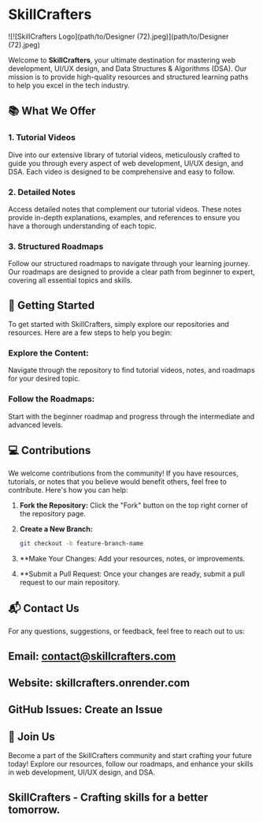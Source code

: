 # SkillCrafters

![![SkillCrafters Logo](path/to/Designer (72).jpeg)](path/to/Designer (72).jpeg)

Welcome to **SkillCrafters**, your ultimate destination for mastering web development, UI/UX design, and Data Structures & Algorithms (DSA). Our mission is to provide high-quality resources and structured learning paths to help you excel in the tech industry.

## 📚 What We Offer

### 1. **Tutorial Videos**
Dive into our extensive library of tutorial videos, meticulously crafted to guide you through every aspect of web development, UI/UX design, and DSA. Each video is designed to be comprehensive and easy to follow.

### 2. **Detailed Notes**
Access detailed notes that complement our tutorial videos. These notes provide in-depth explanations, examples, and references to ensure you have a thorough understanding of each topic.

### 3. **Structured Roadmaps**
Follow our structured roadmaps to navigate through your learning journey. Our roadmaps are designed to provide a clear path from beginner to expert, covering all essential topics and skills.

## 🚀 Getting Started

To get started with SkillCrafters, simply explore our repositories and resources. Here are a few steps to help you begin:

### Explore the Content:
Navigate through the repository to find tutorial videos, notes, and roadmaps for your desired topic.

### Follow the Roadmaps:
Start with the beginner roadmap and progress through the intermediate and advanced levels.

## 💻 Contributions

We welcome contributions from the community! If you have resources, tutorials, or notes that you believe would benefit others, feel free to contribute. Here's how you can help:

1. **Fork the Repository:**
   Click the "Fork" button on the top right corner of the repository page.

2. **Create a New Branch:**
   ```bash
   git checkout -b feature-branch-name
3. **Make Your Changes:
Add your resources, notes, or improvements.

4. **Submit a Pull Request:
Once your changes are ready, submit a pull request to our main repository.

##  📬 Contact Us
For any questions, suggestions, or feedback, feel free to reach out to us:

## Email: contact@skillcrafters.com
## Website: skillcrafters.onrender.com
## GitHub Issues: Create an Issue
## 🎉 Join Us
Become a part of the SkillCrafters community and start crafting your future today! Explore our resources, follow our roadmaps, and enhance your skills in web development, UI/UX design, and DSA.

##  SkillCrafters - Crafting skills for a better tomorrow.
